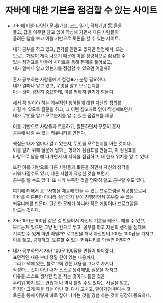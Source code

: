 # 자바에 대한 기본을 점검할 수 있는 사이트    
* 자바에 대한 다양한 문제(개념, 코드 읽기, 객체개념 등)들을    
  풀고, 답을 아무런 참고 없이 작성해 가면서 다른 사람들이    
  올려둔 답을 보고 이를 기반으로 토론을 할 수 있는 사이트.     
  
  내가 공부를 하고 있고, 뭔가를 만들고 있지만 면접에서, 또는    
  모르는 개념이 계속 나오기 때문에 이를 정량적으로 점검할 수    
  있는 점검표를 만들어 사이트를 통해 문제를 풀어보고,     
  내가 얼마나 알고 있는지를 점검할 수 있으면 어떨까?    
  
  혼자 공부하는 사람들에게 점검표가 분명 필요하다.   
  내가 얼마나 알고 있고, 무엇을 알고 모르는지를   
  아는 것이 굉장히 중요한데, 이를 명확히 알기가 힘들다.    
  
  해서 꼭 알아야 하는 기본적인 용어들에 대한 자신의 정의를   
  가질 수 있도록 질문을 하고, 그 어떤 참고자료 없이 작성해보면서    
  내가 무엇을 알고 모르는지를 알 수 있는 점검표를 제공.    
  
  이를 기반으로 사람들과 토론하고, 질문하면서 꾸준히 혼자   
  공부해 나갈 수 있는 커뮤니티를 만든다.    
  
  핵심은 내가 얼마나 알고 있는지, 무엇을 모르는지를 아는 것이다.    
  이를 알기 위해 질문에 답하는 형태에 점검표를 만들고, 이 점검표를    
  바탕으로 답을 해 나가면서 내 지식을 점검하고, 내 현재 위치를 알 수 있다.      
  
  또한 이를 기반으로 다른 사람들과 토론을 하면서 자신의 생각을    
  키워 나갈수도 있고, 다른 사람이 작성한 것을 보면서      
  공부를 할 수도 있다. 또 내가 부족한 것을 명확히 알고 공부할 수도 있다.    
  
  여기에 더해서 요구사항을 제공해 만들 수 있는 프로그램을 제공함으로써    
  자바를 이론뿐만 아니라 실습까지 같이 진행하면서 공부할 수 있는    
  커뮤니티를 만든다. 단순한 문제가 아니라 작은 게임이나 프로그램을    
  만드는 것이다.     
  
* 자바 100문 100답 같은 걸 만들어서 자신의 기본을 테스트 해볼 수 있고,    
  모르는게 있으면 그냥 빈 칸으로 두고, 공부를 하고 자신의 생각을 정제해    
  기록할 수 있게 하면 어떨까? 로그인을 해서 자신만의 100문 100답을 가지고    
  이를 풀고, 공개하고, 토론할 수 있는 커뮤니티를 만들면 어떨까?     
  
* 내가 공부하면서 자바 100문 100답을 만들어 봐야겠다.     
  표면적인 내용 부터 정말 깊이 있는 내용까지,     
  그리고 책에 있는, 블로그에 있는 내용을 그대로 가져다    
  작성하는 것이 아닌 내가 스스로 생각해낸, 질문을 가지고     
  이유를 스스로 생각한 답을 적는 것이다. 틀릴 것을     
  두려워 하지 않는 연습과 나 역시 틀릴 수도 있다는 사실을 알고,   
  하지만 그게 죽을 죄는 아닌 것, 다시 고치고, 알아가면 된다는 것     
  토론을 통해 이렇게 바로 잡아 나가는 것을 경험 하는 것이 굉장히 중요하다.       
